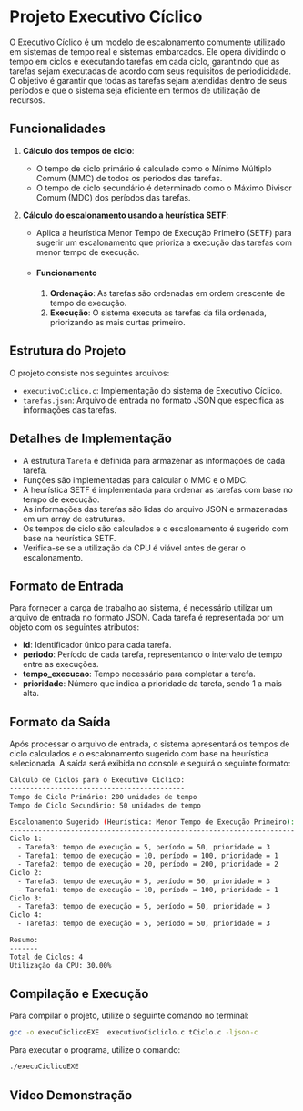 
# Projeto Executivo Cíclico

O Executivo Cíclico é um modelo de escalonamento comumente utilizado em sistemas de tempo real e sistemas embarcados. Ele opera dividindo o tempo em ciclos e executando tarefas em cada ciclo, garantindo que as tarefas sejam executadas de acordo com seus requisitos de periodicidade. O objetivo é garantir que todas as tarefas sejam atendidas dentro de seus períodos e que o sistema seja eficiente em termos de utilização de recursos.

## Funcionalidades

1. **Cálculo dos tempos de ciclo**:
   - O tempo de ciclo primário é calculado como o Mínimo Múltiplo Comum (MMC) de todos os períodos das tarefas.
   - O tempo de ciclo secundário é determinado como o Máximo Divisor Comum (MDC) dos períodos das tarefas.

2. **Cálculo do escalonamento usando a heurística SETF**:
   - Aplica a heurística Menor Tempo de Execução Primeiro (SETF) para sugerir um escalonamento que prioriza a execução das tarefas com menor tempo de execução.
    - #### Funcionamento
        1. **Ordenação**: As tarefas são ordenadas em ordem crescente de tempo de execução.
        2. **Execução**: O sistema executa as tarefas da fila ordenada, priorizando as mais curtas primeiro.
## Estrutura do Projeto

O projeto consiste nos seguintes arquivos:

- `executivoCiclico.c`: Implementação do sistema de Executivo Cíclico.
- `tarefas.json`: Arquivo de entrada no formato JSON que especifica as informações das tarefas.

## Detalhes de Implementação

- A estrutura `Tarefa` é definida para armazenar as informações de cada tarefa.
- Funções são implementadas para calcular o MMC e o MDC.
- A heurística SETF é implementada para ordenar as tarefas com base no tempo de execução.
- As informações das tarefas são lidas do arquivo JSON e armazenadas em um array de estruturas.
- Os tempos de ciclo são calculados e o escalonamento é sugerido com base na heurística SETF.
- Verifica-se se a utilização da CPU é viável antes de gerar o escalonamento.

## Formato de Entrada
Para fornecer a carga de trabalho ao sistema, é necessário utilizar um arquivo de entrada no formato JSON. Cada tarefa é representada por um objeto com os seguintes atributos:

- **id**: Identificador único para cada tarefa.
- **periodo**: Período de cada tarefa, representando o intervalo de tempo entre as execuções.
- **tempo_execucao**: Tempo necessário para completar a tarefa.
- **prioridade**: Número que indica a prioridade da tarefa, sendo 1 a mais alta.

## Formato da Saída
Após processar o arquivo de entrada, o sistema apresentará os tempos de ciclo calculados e o escalonamento sugerido com base na heurística selecionada. A saída será exibida no console e seguirá o seguinte formato:

```bash
Cálculo de Ciclos para o Executivo Cíclico:
-------------------------------------------
Tempo de Ciclo Primário: 200 unidades de tempo
Tempo de Ciclo Secundário: 50 unidades de tempo

Escalonamento Sugerido (Heurística: Menor Tempo de Execução Primeiro):
----------------------------------------------------------------------
Ciclo 1:
  - Tarefa3: tempo de execução = 5, período = 50, prioridade = 3
  - Tarefa1: tempo de execução = 10, período = 100, prioridade = 1
  - Tarefa2: tempo de execução = 20, período = 200, prioridade = 2
Ciclo 2:
  - Tarefa3: tempo de execução = 5, período = 50, prioridade = 3
  - Tarefa1: tempo de execução = 10, período = 100, prioridade = 1
Ciclo 3:
  - Tarefa3: tempo de execução = 5, período = 50, prioridade = 3
Ciclo 4:
  - Tarefa3: tempo de execução = 5, período = 50, prioridade = 3

Resumo:
-------
Total de Ciclos: 4
Utilização da CPU: 30.00%


```
## Compilação e Execução

Para compilar o projeto, utilize o seguinte comando no terminal:

```bash
gcc -o execuCiclicoEXE  executivoCicliclo.c tCiclo.c -ljson-c
```
Para executar o programa, utilize o comando:

```bash
./execuCiclicoEXE
```

## Video Demonstração
